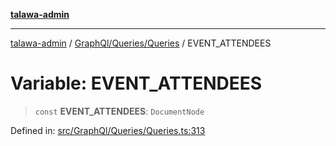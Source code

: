 [**talawa-admin**](../../../../README.md)

***

[talawa-admin](../../../../README.md) / [GraphQl/Queries/Queries](../README.md) / EVENT\_ATTENDEES

# Variable: EVENT\_ATTENDEES

> `const` **EVENT\_ATTENDEES**: `DocumentNode`

Defined in: [src/GraphQl/Queries/Queries.ts:313](https://github.com/gautam-divyanshu/talawa-admin/blob/334f0f7773e45df65600a1da08d00c41806347e4/src/GraphQl/Queries/Queries.ts#L313)
